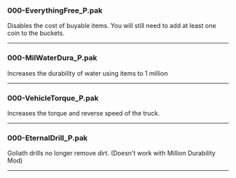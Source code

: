### 000-EverythingFree_P.pak

Disables the cost of buyable items. You will still need to add at least one coin to the buckets.

---
### 000-MilWaterDura_P.pak

Increases the durability of water using items to 1 million

---
### 000-VehicleTorque_P.pak

Increases the torque and reverse speed of the truck. 

---
### 000-EternalDrill_P.pak

Goliath drills no longer remove dirt. (Doesn't work with Million Durability Mod)

---
